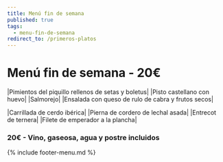 ```yaml
---
title: Menú fin de semana
published: true
tags:
  - menu-fin-de-semana
redirect_to: /primeros-platos
---
```


# Menú fin de semana - 20€

|Pimientos del piquillo rellenos de setas y boletus|
|Pisto castellano con huevo|
|Salmorejo|
|Ensalada con queso de rulo de cabra y frutos secos|

|Carrillada de cerdo ibérica|
|Pierna de cordero de lechal asada|
|Entrecot de ternera|
|Filete de emperador a la plancha|


### 20€ - Vino, gaseosa, agua y postre incluidos


{% include footer-menu.md %}
